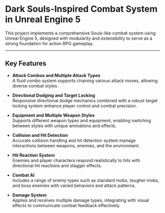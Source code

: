 # Dark Souls-Inspired Combat System in Unreal Engine 5

This project implements a comprehensive Souls-like combat system using Unreal Engine 5, designed with modularity and extensibility to serve as a strong foundation for action RPG gameplay.

---

## Key Features

- **Attack Combos and Multiple Attack Types**  
  A fluid combo system supports chaining various attack moves, allowing diverse combat styles.

- **Directional Dodging and Target Locking**  
  Responsive directional dodge mechanics combined with a robust target locking system enhance player control and combat precision.

- **Equipment and Multiple Weapon Styles**  
  Supports different weapon types and equipment, enabling switching between styles with unique animations and effects.

- **Collision and Hit Detection**  
  Accurate collision handling and hit detection system manage interactions between weapons, enemies, and the environment.

- **Hit Reaction System**  
  Enemies and player characters respond realistically to hits with directional hit reactions and stagger effects.

- **Combat AI**  
  Includes a range of enemy types such as standard mobs, tougher mobs, and boss enemies with varied behaviors and attack patterns.

- **Damage System**  
  Applies and receives multiple damage types, integrating with visual effects to communicate combat feedback effectively.
